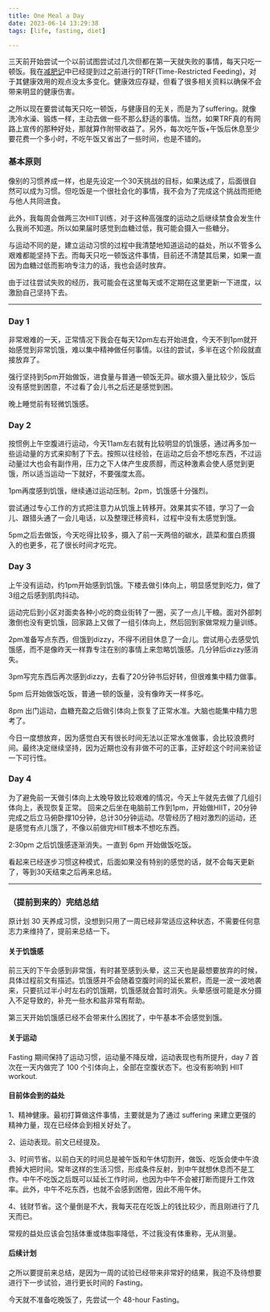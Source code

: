 ```yaml
---
title: One Meal a Day
date: 2023-06-14 13:29:38
tags: [life, fasting, diet]

---
```


三天前开始尝试一个以前试图尝试过几次但都在第一天就失败的事情，每天只吃一顿饭。我在[减肥记](https://shiqingxu.github.io/2023/05/15/lose-weight-diary/)中已经提到过之前进行的TRF(Time-Restricted Feeding)，对于其健康效用的观点没太多变化。健康效应存疑，但看了很多相关资料以确保不会带来明显的健康伤害。

之所以现在要尝试每天只吃一顿饭，与健康目的无关，而是为了suffering。就像洗冷水澡、锻炼一样，主动去做一些不那么舒适的事情。当然，如果TRF真的有网路上宣传的那种好处，那就算作附带收益了。另外，每次吃午饭+午饭后休息至少要花费一个多小时，不吃午饭又省出了一些时间，也是不错的。

<!--more-->

### 基本原则

像别的习惯养成一样，也是先设定一个30天挑战的目标，如果达成了，后面很自然可以成为习惯。但吃饭是一个很社会化的事情，我不会为了完成这个挑战而拒绝与他人共同进食。

此外，我每周会做两三次HIIT训练，对于这种高强度的运动之后继续禁食会发生什么我尚不知道。所以如果届时感觉到血糖过低，我可能会摄入一些糖分。

与运动不同的是，建立运动习惯的过程中我清楚地知道运动的益处，所以不管多么艰难都能坚持下去。而每天只吃一顿饭这件事情，目前还不清楚其后果，如果一直因为血糖过低而影响专注力的话，我也会适时放弃。

由于过往尝试失败的经历，我可能会在这里每天或不定期在这里更新一下进度，以激励自己坚持下去。

---

### Day 1

非常艰难的一天，正常情况下我会在每天12pm左右开始进食，今天不到1pm就开始感觉到非常饥饿，难以集中精神做任何事情。以往的尝试，多半在这个阶段就直接放弃了。

强行坚持到5pm开始做饭，进食量与普通一顿饭无异。碳水摄入量比较少，饭后没有感觉到困意，不过看了会儿书之后还是感觉到困。

晚上睡觉前有轻微饥饿感。

### Day 2

按惯例上午空腹进行运动，今天11am左右就有比较明显的饥饿感，通过再多加一些运动量的方式来抑制了下去。按照以往经验，在运动之后会不想吃东西，不过运动量过大也会有副作用，压力之下人体产生皮质醇，而这种激素会使人感觉到更饿，所以适当运动一下就好，不要强度太高。

1pm再度感到饥饿，继续通过运动压制。2pm，饥饿感十分强烈。

尝试通过专心工作的方式把注意力从饥饿上转移开。效果其实不错，学习了一会儿、跟猎头通了一会儿电话，以及整理迁移资料，过程中没有太感觉到饿。

5pm之后去做饭，今天吃得比较多，摄入了前一天两倍的碳水，蔬菜和蛋白质摄入的也更多，花了很长时间才吃完。

### Day 3

上午没有运动，约1pm开始感到饥饿。下楼去做引体向上，明显感觉到吃力，做了3组之后感到肌肉抖动。

运动完后到小区对面卖各种小吃的商业街转了一圈，买了一点儿干粮。面对外部刺激倒也没有更饥饿，回家路上又做了一组引体向上，然后回到家做常规力量训练。

2pm准备写点东西，但饿到dizzy，不得不闭目休息了一会儿。尝试用心去感受饥饿感，而不是像昨天一样靠专注在别的事情上来忽略饥饿感。几分钟后dizzy感消失。

3pm写完东西后再次感到dizzy，去看了20分钟书后好转，但很难集中精力做事。

5pm 后开始做饭吃饭，普通一顿的饭量，没有像昨天一样多吃。

8pm 出门运动，血糖充盈之后做引体向上恢复了正常水准。大脑也能集中精力思考了。

今日一度想放弃，因为感觉白天有很长时间无法以正常水准做事，会比较浪费时间。最终决定继续坚持，因为近期也没有非做不可的正事，正好趁这个时间来验证一下可行性。

### Day 4

为了避免前一天做引体向上太晚导致比较艰难的情况，今天上午就先去做了几组引体向上，表现恢复正常。
回来之后坐在电脑前工作到1pm，开始做HIIT，20分钟完成之后立马俯卧撑10分钟，总计30分钟运动。尽管经历了相对激烈的运动，还是感觉有点儿饿了，不像以前做完HIIT根本不想吃东西。

2:30pm 之后饥饿感逐渐消失。一直到 6pm 开始做饭吃饭。

看起来已经逐步习惯这种模式，后面如果没有特别的感觉的话，就不会每天更新了，等到30天结束之后再来总结。

---

### （提前到来的）完结总结

原计划 30 天养成习惯，没想到只用了一周已经非常适应这种状态，不需要任何意志力来维持了，提前来总结一下。

#### 关于饥饿感

前三天的下午会感到非常饿，有时甚至感到头晕，这三天也是最想要放弃的时候，具体过程前文有描述。饥饿感并不会随着空腹时间的延长累积，而是一波一波地袭来，只要抗过半小时左右的饥饿期，饥饿感就会暂时消失。头晕感很可能是水分摄入不足导致的，补充一些水和盐非常有帮助。

第三天开始饥饿感已经不会带来什么困扰了，中午基本不会感觉到饿。

#### 关于运动

Fasting 期间保持了运动习惯，运动量不降反增，运动表现也有所提升，day 7 首次在一天内做完了 100 个引体向上，全部在空腹状态下。也没有影响到 HIIT workout.

#### 目前体会到的益处

1、精神健康。最初打算做这件事情，主要就是为了通过 suffering 来建立更强的精神力量，现在已经体会到相关好处了。

2、运动表现。前文已经提及。

3、时间节省。以前白天的时间总是被午饭和午休切割开，做饭、吃饭会使中午浪费掉大把时间。常年这样的生活习惯，形成条件反射，到中午就想休息而不是工作。中午不吃饭之后既可以延长工作时间，也因为中午不会被打断而提升工作效率。此外，中午不吃东西，也就不会感到困倦，因此不用午休。

4、钱财节省。这个量倒是不大，我每天花在吃饭上的钱比较少，而且刚进行了几天而已。

常规的益处应该会包括体重或体脂率降低，不过我没有体重称，无从测量。

#### 后续计划

之所以要提前来总结，是因为一周的试验已经带来非常好的结果，我迫不及待想要进行下一步试验，进行更长时间的 Fasting。

今天就不准备吃晚饭了，先尝试一个 48-hour Fasting。

